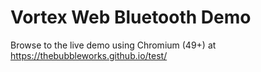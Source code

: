 # Vortex Web Bluetooth Demo

Browse to the live demo using Chromium (49+) at https://thebubbleworks.github.io/test/
